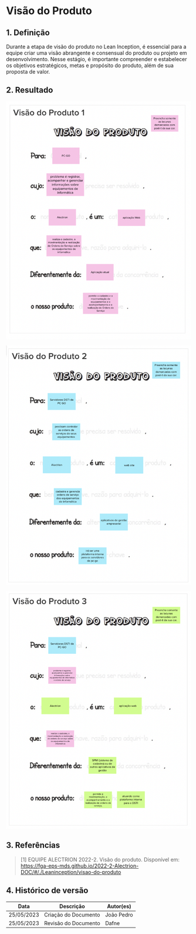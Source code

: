 # Visão do Produto

## 1. Definição

Durante a etapa de visão do produto no Lean Inception, é essencial para a equipe criar uma visão abrangente e consensual do produto ou projeto em desenvolvimento. Nesse estágio, é importante compreender e estabelecer os objetivos estratégicos, metas e propósito do produto, além de sua proposta de valor.

## 2. Resultado

![Visão do produto 1](../../assets/lean-inception/visao-produto-1.png)

![Visão do produto 2](../../assets/lean-inception/visao-produto-2.png)

![Visão do produto 3](../../assets/lean-inception/visao-produto-3.png)

## 3. Referências

> [1] EQUIPE ALECTRION 2022-2. Visão do produto. Disponível em: https://fga-eps-mds.github.io/2022-2-Alectrion-DOC/#/./Leaninception/visao-do-produto


## 4. Histórico de versão

|**Data**|**Descrição**|**Autor(es)**|
|--------|-------------|--------------|
|25/05/2023| Criação do Documento | João Pedro |
|25/05/2023| Revisão do Documento | Dafne |


